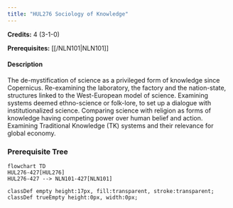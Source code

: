 ```yaml
---
title: "HUL276 Sociology of Knowledge"
---
```

**Credits:** 4 (3-1-0)

**Prerequisites:** [[/NLN101|NLN101]]

#### Description
The de-mystification of science as a privileged form of knowledge since Copernicus. Re-examining the laboratory, the factory and the nation-state, structures linked to the West-European model of science. Examining systems deemed ethno-science or folk-lore, to set up a dialogue with institutionalized science. Comparing science with religion as forms of knowledge having competing power over human belief and action. Examining Traditional Knowledge (TK) systems and their relevance for global economy.

### Prerequisite Tree

```mermaid
flowchart TD
HUL276-427[HUL276]
HUL276-427 --> NLN101-427[NLN101]

classDef empty height:17px, fill:transparent, stroke:transparent;
classDef trueEmpty height:0px, width:0px;
```